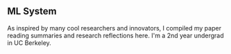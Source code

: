 ## ML System

As inspired by many cool researchers and innovators, I compiled my paper reading summaries and research reflections here. I'm a 2nd year undergrad in UC Berkeley. 

